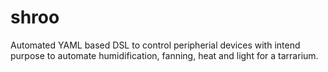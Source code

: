 # shroo

Automated YAML based DSL to control peripherial devices with intend purpose to automate humidification, fanning, heat and light for a tarrarium.

